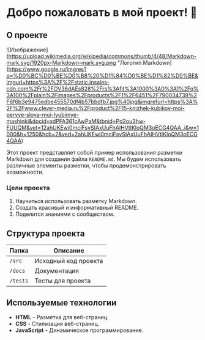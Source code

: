 # Добро пожаловать в мой проект! 🎉

## О проекте
![Изображение](https://upload.wikimedia.org/wikipedia/commons/thumb/4/48/Markdown-mark.svg/1920px-Markdown-mark.svg.png "Логотип Markdown](https://www.google.ru/imgres?q=%D0%BC%D0%BE%D0%B8%20%D1%84%D0%BE%D1%82%D0%BE&imgurl=https%3A%2F%2Fstatic.insales-cdn.com%2Fr%2FOV36dAEs828%2Frs%3Afit%3A1000%3A0%3A1%2Fq%3A100%2Fplain%2Fimages%2Fproducts%2F1%2F6451%2F790034739%2F6f6b3e9475edbe455570df4b57bbdfb7.jpg%40jpg&imgrefurl=https%3A%2F%2Fwww.clever-media.ru%2Fproduct%2F15-knizhek-kubikov-moi-pervye-slova-moi-lyubimye-mashinki&docid=xdPFA361cAwPaM&tbnid=Pd2ou3hw-FUUQM&vet=12ahUKEwi0mciFsvSIAxUuFhAIHVtIKloQM3oECG4QAA..i&w=1000&h=1250&hcb=2&ved=2ahUKEwi0mciFsvSIAxUuFhAIHVtIKloQM3oECG4QAA)

Этот проект представляет собой пример использования разметки Markdown для создания файла `README.md`. Мы будем использовать различные элементы разметки, чтобы продемонстрировать возможности.

### Цели проекта

1. Научиться использовать разметку Markdown.
2. Создать красивый и информативный README.
3. Поделится знаниями с сообществом.

## Структура проекта

| Папка       | Описание                          |
|-------------|-----------------------------------|
| `/src`      | Исходный код проекта              |
| `/docs`     | Документация                       |
| `/tests`    | Тесты для проекта                 |

## Используемые технологии

- **HTML** - Разметка для веб-страниц.
- **CSS** - Стилизация веб-страниц.
- **JavaScript** - Динамическое программирование.
